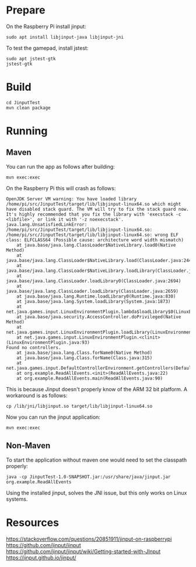 # Prepare
On the Raspberry Pi install jinput:

    sudo apt install libjinput-java libjinput-jni

To test the gamepad, install jstest:

    sudo apt jstest-gtk
    jstest-gtk

# Build

    cd JinputTest
    mvn clean package

# Running
## Maven
You can run the app as follows after building:

    mvn exec:exec

On the Raspberry Pi this will crash as follows:

    OpenJDK Server VM warning: You have loaded library /home/pi/src/JinputTest/target/lib/libjinput-linux64.so which might have disabled stack guard. The VM will try to fix the stack guard now.
    It's highly recommended that you fix the library with 'execstack -c <libfile>', or link it with '-z noexecstack'.
    java.lang.UnsatisfiedLinkError: /home/pi/src/JinputTest/target/lib/libjinput-linux64.so: /home/pi/src/JinputTest/target/lib/libjinput-linux64.so: wrong ELF class: ELFCLASS64 (Possible cause: architecture word width mismatch)
        at java.base/java.lang.ClassLoader$NativeLibrary.load0(Native Method)
        at java.base/java.lang.ClassLoader$NativeLibrary.load(ClassLoader.java:2442)
        at java.base/java.lang.ClassLoader$NativeLibrary.loadLibrary(ClassLoader.java:2498)
        at java.base/java.lang.ClassLoader.loadLibrary0(ClassLoader.java:2694)
        at java.base/java.lang.ClassLoader.loadLibrary(ClassLoader.java:2659)
        at java.base/java.lang.Runtime.loadLibrary0(Runtime.java:830)
        at java.base/java.lang.System.loadLibrary(System.java:1873)
        at net.java.games.input.LinuxEnvironmentPlugin.lambda$loadLibrary$0(LinuxEnvironmentPlugin.java:67)
        at java.base/java.security.AccessController.doPrivileged(Native Method)
        at net.java.games.input.LinuxEnvironmentPlugin.loadLibrary(LinuxEnvironmentPlugin.java:61)
        at net.java.games.input.LinuxEnvironmentPlugin.<clinit>(LinuxEnvironmentPlugin.java:93)
    Found no controllers.
        at java.base/java.lang.Class.forName0(Native Method)
        at java.base/java.lang.Class.forName(Class.java:315)
        at net.java.games.input.DefaultControllerEnvironment.getControllers(DefaultControllerEnvironment.java:133)
        at org.example.ReadAllEvents.<init>(ReadAllEvents.java:22)
        at org.example.ReadAllEvents.main(ReadAllEvents.java:90)

This is because Jinput doesn't properly know of the ARM 32 bit platform. A workaround is as follows:

    cp /lib/jni/libjinput.so target/lib/libjinput-linux64.so

Now you can run the jinput application:

    mvn exec:exec

## Non-Maven
To start the application without maven one would need to set the classpath properly:

    java -cp JinputTest-1.0-SNAPSHOT.jar:/usr/share/java/jinput.jar org.example.ReadAllEvents

Using the installed jinput, solves the JNI issue, but this only works on Linux systems.

# Resources
https://stackoverflow.com/questions/20851911/jinput-on-raspberrypi
https://github.com/jinput/jinput
https://github.com/jinput/jinput/wiki/Getting-started-with-JInput
https://jinput.github.io/jinput/
